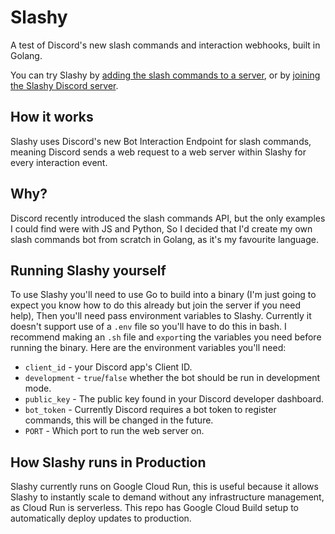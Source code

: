 # Slashy
A test of Discord's new slash commands and interaction webhooks, built in Golang.

You can try Slashy by [adding the slash commands to a server](https://go.maia.codes/slashy-invite), or by [joining the Slashy Discord server](https://discord.gg/UJbzPh77jZ).

## How it works
Slashy uses Discord's new Bot Interaction Endpoint for slash commands, meaning Discord sends a web request to a web server within Slashy for every interaction event.

## Why?
Discord recently introduced the slash commands API, but the only examples I could find were with JS and Python, So I decided that I'd create my own slash commands bot from scratch in Golang, as it's my favourite language.

## Running Slashy yourself
To use Slashy you'll need to use Go to build into a binary (I'm just going to expect you know how to do this already but join the server if you need help), Then you'll need pass environment variables to Slashy. Currently it doesn't support use of a `.env` file so you'll have to do this in bash. I recommend making an `.sh` file and `export`ing the variables you need before running the binary. Here are the environment variables you'll need:
- `client_id` - your Discord app's Client ID.
- `development` - `true`/`false` whether the bot should be run in development mode.
- `public_key` - The public key found in your Discord developer dashboard.
- `bot_token` - Currently Discord requires a bot token to register commands, this will be changed in the future.
- `PORT` - Which port to run the web server on.

## How Slashy runs in Production
Slashy currently runs on Google Cloud Run, this is useful because it allows Slashy to instantly scale to demand without any infrastructure management, as Cloud Run is serverless. This repo has Google Cloud Build setup to automatically deploy updates to production.
